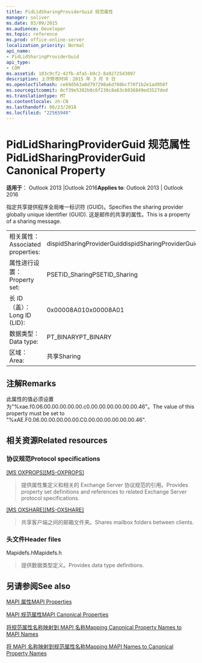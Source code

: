 ```yaml
---
title: PidLidSharingProviderGuid 规范属性
manager: soliver
ms.date: 03/09/2015
ms.audience: Developer
ms.topic: reference
ms.prod: office-online-server
localization_priority: Normal
api_name:
- PidLidSharingProviderGuid
api_type:
- COM
ms.assetid: 103c9cf2-42fb-4fa5-b9c2-8a92725d3097
description: 上次修改时间：2015 年 3 月 9 日
ms.openlocfilehash: ce69d563a0d797298a6d708bcf70f1b2e1ad950f
ms.sourcegitcommit: 0cf39e5382b8c6f236c8a63c6036849ed3527ded
ms.translationtype: MT
ms.contentlocale: zh-CN
ms.lasthandoff: 08/23/2018
ms.locfileid: "22565940"
---
```

# <a name="pidlidsharingproviderguid-canonical-property"></a><span data-ttu-id="3c7a3-103">PidLidSharingProviderGuid 规范属性</span><span class="sxs-lookup"><span data-stu-id="3c7a3-103">PidLidSharingProviderGuid Canonical Property</span></span>

  
  
<span data-ttu-id="3c7a3-104">**适用于**： Outlook 2013 |Outlook 2016</span><span class="sxs-lookup"><span data-stu-id="3c7a3-104">**Applies to**: Outlook 2013 | Outlook 2016</span></span> 
  
<span data-ttu-id="3c7a3-105">指定共享提供程序全局唯一标识符 (GUID)。</span><span class="sxs-lookup"><span data-stu-id="3c7a3-105">Specifies the sharing provider globally unique identifier (GUID).</span></span> <span data-ttu-id="3c7a3-106">这是邮件的共享的属性。</span><span class="sxs-lookup"><span data-stu-id="3c7a3-106">This is a property of a sharing message.</span></span>
  
|||
|:-----|:-----|
|<span data-ttu-id="3c7a3-107">相关属性：</span><span class="sxs-lookup"><span data-stu-id="3c7a3-107">Associated properties:</span></span>  <br/> |<span data-ttu-id="3c7a3-108">dispidSharingProviderGuid</span><span class="sxs-lookup"><span data-stu-id="3c7a3-108">dispidSharingProviderGuid</span></span>  <br/> |
|<span data-ttu-id="3c7a3-109">属性进行设置：</span><span class="sxs-lookup"><span data-stu-id="3c7a3-109">Property set:</span></span>  <br/> |<span data-ttu-id="3c7a3-110">PSETID_Sharing</span><span class="sxs-lookup"><span data-stu-id="3c7a3-110">PSETID_Sharing</span></span>  <br/> |
|<span data-ttu-id="3c7a3-111">长 ID （盖）：</span><span class="sxs-lookup"><span data-stu-id="3c7a3-111">Long ID (LID):</span></span>  <br/> |<span data-ttu-id="3c7a3-112">0x00008A01</span><span class="sxs-lookup"><span data-stu-id="3c7a3-112">0x00008A01</span></span>  <br/> |
|<span data-ttu-id="3c7a3-113">数据类型：</span><span class="sxs-lookup"><span data-stu-id="3c7a3-113">Data type:</span></span>  <br/> |<span data-ttu-id="3c7a3-114">PT_BINARY</span><span class="sxs-lookup"><span data-stu-id="3c7a3-114">PT_BINARY</span></span>  <br/> |
|<span data-ttu-id="3c7a3-115">区域：</span><span class="sxs-lookup"><span data-stu-id="3c7a3-115">Area:</span></span>  <br/> |<span data-ttu-id="3c7a3-116">共享</span><span class="sxs-lookup"><span data-stu-id="3c7a3-116">Sharing</span></span>  <br/> |
   
## <a name="remarks"></a><span data-ttu-id="3c7a3-117">注解</span><span class="sxs-lookup"><span data-stu-id="3c7a3-117">Remarks</span></span>

<span data-ttu-id="3c7a3-118">此属性的值必须设置为"%xae.f0.06.00.00.00.00.00.c0.00.00.00.00.00.00.46"。</span><span class="sxs-lookup"><span data-stu-id="3c7a3-118">The value of this property must be set to "%xAE.F0.06.00.00.00.00.00.C0.00.00.00.00.00.00.46".</span></span> 
  
## <a name="related-resources"></a><span data-ttu-id="3c7a3-119">相关资源</span><span class="sxs-lookup"><span data-stu-id="3c7a3-119">Related resources</span></span>

### <a name="protocol-specifications"></a><span data-ttu-id="3c7a3-120">协议规范</span><span class="sxs-lookup"><span data-stu-id="3c7a3-120">Protocol specifications</span></span>

<span data-ttu-id="3c7a3-121">[[MS OXPROPS]](http://msdn.microsoft.com/library/f6ab1613-aefe-447d-a49c-18217230b148%28Office.15%29.aspx)</span><span class="sxs-lookup"><span data-stu-id="3c7a3-121">[[MS-OXPROPS]](http://msdn.microsoft.com/library/f6ab1613-aefe-447d-a49c-18217230b148%28Office.15%29.aspx)</span></span>
  
> <span data-ttu-id="3c7a3-122">提供属性集定义和相关的 Exchange Server 协议规范的引用。</span><span class="sxs-lookup"><span data-stu-id="3c7a3-122">Provides property set definitions and references to related Exchange Server protocol specifications.</span></span>
    
<span data-ttu-id="3c7a3-123">[[MS OXSHARE]](http://msdn.microsoft.com/library/e4e5bd27-d5e0-43f9-a6ea-550876724f3d%28Office.15%29.aspx)</span><span class="sxs-lookup"><span data-stu-id="3c7a3-123">[[MS-OXSHARE]](http://msdn.microsoft.com/library/e4e5bd27-d5e0-43f9-a6ea-550876724f3d%28Office.15%29.aspx)</span></span>
  
> <span data-ttu-id="3c7a3-124">共享客户端之间的邮箱文件夹。</span><span class="sxs-lookup"><span data-stu-id="3c7a3-124">Shares mailbox folders between clients.</span></span>
    
### <a name="header-files"></a><span data-ttu-id="3c7a3-125">头文件</span><span class="sxs-lookup"><span data-stu-id="3c7a3-125">Header files</span></span>

<span data-ttu-id="3c7a3-126">Mapidefs.h</span><span class="sxs-lookup"><span data-stu-id="3c7a3-126">Mapidefs.h</span></span>
  
> <span data-ttu-id="3c7a3-127">提供数据类型定义。</span><span class="sxs-lookup"><span data-stu-id="3c7a3-127">Provides data type definitions.</span></span>
    
## <a name="see-also"></a><span data-ttu-id="3c7a3-128">另请参阅</span><span class="sxs-lookup"><span data-stu-id="3c7a3-128">See also</span></span>



[<span data-ttu-id="3c7a3-129">MAPI 属性</span><span class="sxs-lookup"><span data-stu-id="3c7a3-129">MAPI Properties</span></span>](mapi-properties.md)
  
[<span data-ttu-id="3c7a3-130">MAPI 规范属性</span><span class="sxs-lookup"><span data-stu-id="3c7a3-130">MAPI Canonical Properties</span></span>](mapi-canonical-properties.md)
  
[<span data-ttu-id="3c7a3-131">将规范属性名称映射到 MAPI 名称</span><span class="sxs-lookup"><span data-stu-id="3c7a3-131">Mapping Canonical Property Names to MAPI Names</span></span>](mapping-canonical-property-names-to-mapi-names.md)
  
[<span data-ttu-id="3c7a3-132">将 MAPI 名称映射到规范属性名称</span><span class="sxs-lookup"><span data-stu-id="3c7a3-132">Mapping MAPI Names to Canonical Property Names</span></span>](mapping-mapi-names-to-canonical-property-names.md)

